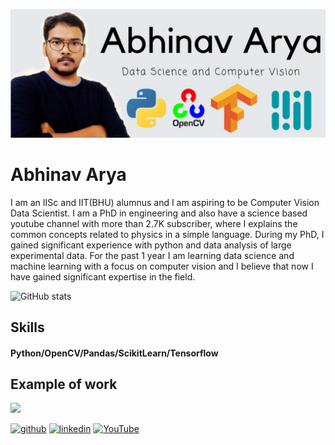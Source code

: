 ![Computer Vision](https://github.com/AbhinavArya1990/car-price/blob/main/git_banner.JPG?raw=true)
# Abhinav Arya
I am an IISc and IIT(BHU) alumnus and I am aspiring to be Computer Vision Data Scientist. I am a PhD in engineering and also have a science based youtube channel with more than 2.7K subscriber, where I explains the common concepts related to physics in a simple language. During my PhD, I gained significant experience with python and data analysis of large experimental data. For the past 1 year I am learning data science and machine learning with a focus on computer vision and I believe that now I have gained significant expertise in the field.

![GitHub stats](https://github-readme-stats.vercel.app/api?username=AbhinavArya1990&show_icons=true)  

## Skills 
#### Python/OpenCV/Pandas/ScikitLearn/Tensorflow



## Example of work
<img src= 'https://github.com/AbhinavArya1990/AbhinavArya1990/blob/main/name_writing.gif' width=256 />



[<img src='https://cdn.jsdelivr.net/npm/simple-icons@3.0.1/icons/github.svg' alt='github' height='40'>](https://github.com/AbhinavArya1990)  [<img src='https://cdn.jsdelivr.net/npm/simple-icons@3.0.1/icons/linkedin.svg' alt='linkedin' height='40'>](https://www.linkedin.com/in/https://www.linkedin.com/in/abhinav-arya-3956a220//)  [<img src='https://cdn.jsdelivr.net/npm/simple-icons@3.0.1/icons/youtube.svg' alt='YouTube' height='40'>](https://www.youtube.com/channel/https://www.youtube.com/c/ABHINAVARYA)  


 

